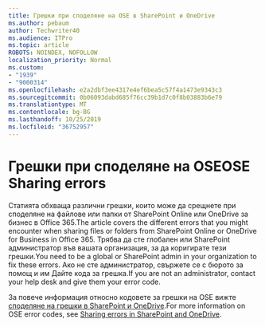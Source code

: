 ```yaml
---
title: Грешки при споделяне на OSE в SharePoint и OneDrive
ms.author: pebaum
author: Techwriter40
ms.audience: ITPro
ms.topic: article
ROBOTS: NOINDEX, NOFOLLOW
localization_priority: Normal
ms.custom:
- "1939"
- "9000314"
ms.openlocfilehash: e2a2dbf3ee4317e4ef6bea5c57f4a1473e9343c3
ms.sourcegitcommit: 0b06093dabd685f76cc39b1d7c0f8b03883b6e79
ms.translationtype: MT
ms.contentlocale: bg-BG
ms.lasthandoff: 10/25/2019
ms.locfileid: "36752957"
---
```

# <a name="ose-sharing-errors"></a><span data-ttu-id="18b74-102">Грешки при споделяне на OSE</span><span class="sxs-lookup"><span data-stu-id="18b74-102">OSE Sharing errors</span></span>

<span data-ttu-id="18b74-103">Статията обхваща различни грешки, които може да срещнете при споделяне на файлове или папки от SharePoint Online или OneDrive за бизнес в Office 365.</span><span class="sxs-lookup"><span data-stu-id="18b74-103">The article covers the different errors that you might encounter when sharing files or folders from SharePoint Online or OneDrive for Business in Office 365.</span></span> <span data-ttu-id="18b74-104">Трябва да сте глобален или SharePoint администратор във вашата организация, за да коригирате тези грешки.</span><span class="sxs-lookup"><span data-stu-id="18b74-104">You need to be a global or SharePoint admin in your organization to fix these errors.</span></span> <span data-ttu-id="18b74-105">Ако не сте администратор, свържете се с бюрото за помощ и им Дайте кода за грешка.</span><span class="sxs-lookup"><span data-stu-id="18b74-105">If you are not an administrator, contact your help desk and give them your error code.</span></span>

<span data-ttu-id="18b74-106">За повече информация относно кодовете за грешки на OSE вижте [споделяне на грешки в SharePoint и OneDrive](https://docs.microsoft.com/sharepoint/sharepoint-onedrive-error-message).</span><span class="sxs-lookup"><span data-stu-id="18b74-106">For more information on OSE error codes, see [Sharing errors in SharePoint and OneDrive](https://docs.microsoft.com/sharepoint/sharepoint-onedrive-error-message).</span></span>
